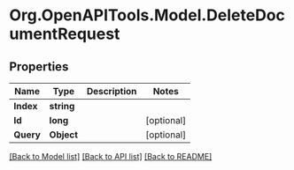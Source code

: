 
# Org.OpenAPITools.Model.DeleteDocumentRequest

## Properties

Name | Type | Description | Notes
------------ | ------------- | ------------- | -------------
**Index** | **string** |  | 
**Id** | **long** |  | [optional] 
**Query** | **Object** |  | [optional] 

[[Back to Model list]](../README.md#documentation-for-models)
[[Back to API list]](../README.md#documentation-for-api-endpoints)
[[Back to README]](../README.md)

